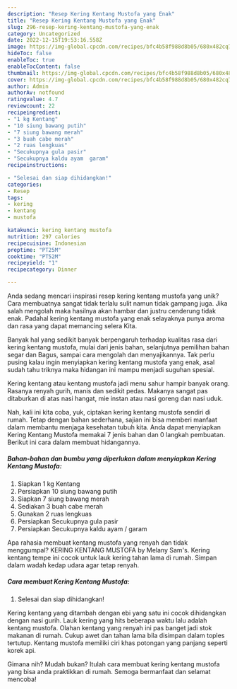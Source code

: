 ```yaml
---
description: "Resep Kering Kentang Mustofa yang Enak"
title: "Resep Kering Kentang Mustofa yang Enak"
slug: 296-resep-kering-kentang-mustofa-yang-enak
category: Uncategorized
date: 2022-12-15T19:53:16.558Z
image: https://img-global.cpcdn.com/recipes/bfc4b58f988d8b05/680x482cq70/kering-kentang-mustofa-foto-resep-utama.jpg
hideToc: false
enableToc: true
enableTocContent: false
thumbnail: https://img-global.cpcdn.com/recipes/bfc4b58f988d8b05/680x482cq70/kering-kentang-mustofa-foto-resep-utama.jpg
cover: https://img-global.cpcdn.com/recipes/bfc4b58f988d8b05/680x482cq70/kering-kentang-mustofa-foto-resep-utama.jpg
author: Admin
authorAv: notfound
ratingvalue: 4.7
reviewcount: 22
recipeingredient:
- "1 kg Kentang"
- "10 siung bawang putih"
- "7 siung bawang merah"
- "3 buah cabe merah"
- "2 ruas lengkuas"
- "Secukupnya gula pasir"
- "Secukupnya kaldu ayam  garam"
recipeinstructions:

- "Selesai dan siap dihidangkan!"
categories:
- Resep
tags:
- kering
- kentang
- mustofa

katakunci: kering kentang mustofa 
nutrition: 297 calories
recipecuisine: Indonesian
preptime: "PT25M"
cooktime: "PT52M"
recipeyield: "1"
recipecategory: Dinner

---
```





Anda sedang mencari inspirasi resep kering kentang mustofa yang unik? Cara membuatnya sangat tidak terlalu sulit namun tidak gampang juga. Jika salah mengolah maka hasilnya akan hambar dan justru cenderung tidak enak. Padahal kering kentang mustofa yang enak selayaknya punya aroma dan rasa yang dapat memancing selera Kita.





Banyak hal yang sedikit banyak berpengaruh terhadap kualitas rasa dari kering kentang mustofa, mulai dari jenis bahan, selanjutnya pemilihan bahan segar dan Bagus, sampai cara mengolah dan menyajikannya. Tak perlu pusing kalau ingin menyiapkan kering kentang mustofa yang enak,      asal sudah tahu triknya maka hidangan ini mampu menjadi suguhan spesial.














Kering kentang atau kentang mustofa jadi menu sahur hampir banyak orang. Rasanya renyah gurih, manis dan sedikit pedas. Makanya sangat pas ditaburkan di atas nasi hangat, mie instan atau nasi goreng dan nasi uduk.






Nah, kali ini kita coba, yuk, ciptakan kering kentang mustofa sendiri di rumah. Tetap dengan bahan sederhana, sajian ini bisa memberi manfaat dalam membantu menjaga kesehatan tubuh kita. Anda dapat menyiapkan Kering Kentang Mustofa memakai 7 jenis bahan dan 0 langkah pembuatan. Berikut ini cara dalam membuat hidangannya.

<!--inarticleads1-->

##### Bahan-bahan dan bumbu yang diperlukan dalam menyiapkan Kering Kentang Mustofa:

1. Siapkan 1 kg Kentang
1. Persiapkan 10 siung bawang putih
1. Siapkan 7 siung bawang merah
1. Sediakan 3 buah cabe merah
1. Gunakan 2 ruas lengkuas
1. Persiapkan Secukupnya gula pasir
1. Persiapkan Secukupnya kaldu ayam / garam


Apa rahasia membuat kentang mustofa yang renyah dan tidak menggumpal? KERING KENTANG MUSTOFA by Melany Sam&#39;s. Kering kentang tempe ini cocok untuk lauk kering tahan lama di rumah. Simpan dalam wadah kedap udara agar tetap renyah. 

<!--inarticleads2-->

##### Cara membuat Kering Kentang Mustofa:


1. Selesai dan siap dihidangkan!

Kering kentang yang ditambah dengan ebi yang satu ini cocok dihidangkan dengan nasi gurih. Lauk kering yang hits beberapa waktu lalu adalah kentang mustofa. Olahan kentang yang renyah ini pas banget jadi stok makanan di rumah. Cukup awet dan tahan lama bila disimpan dalam toples tertutup. Kentang mustofa memiliki ciri khas potongan yang panjang seperti korek api. 

Gimana nih? Mudah bukan? Itulah cara membuat kering kentang mustofa yang bisa anda praktikkan di rumah. Semoga bermanfaat dan selamat mencoba!
